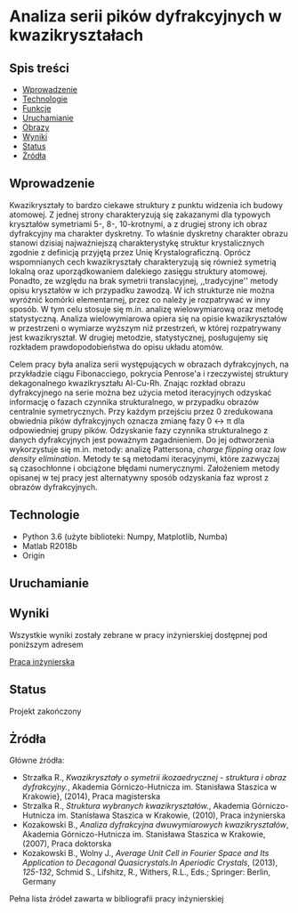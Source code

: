 # Analiza serii pików dyfrakcyjnych w kwazikryształach

## Spis treści
* [Wprowadzenie](#Wprowadzenie)
* [Technologie](#Technologie)
* [Funkcje](#Funkcje)
* [Uruchamianie](#Uruchamianie)
* [Obrazy](#Obrazy)
* [Wyniki](#Wyniki)
* [Status](#Status)
* [Żródła](#Żródła)

## Wprowadzenie
Kwazikryształy to bardzo ciekawe struktury z punktu widzenia ich budowy atomowej. Z jednej strony charakteryzują się zakazanymi dla typowych kryształów symetriami 5-, 8-, 10-krotnymi, a z drugiej strony ich obraz dyfrakcyjny ma charakter dyskretny. To właśnie dyskretny charakter obrazu stanowi dzisiaj najważniejszą charakterystykę struktur krystalicznych zgodnie z definicją przyjętą przez Unię Krystalograficzną. Oprócz wspomnianych cech kwazikryształy charakteryzują się również symetrią lokalną oraz uporządkowaniem dalekiego zasięgu struktury atomowej. Ponadto, ze względu na brak symetrii translacyjnej, ,,tradycyjne'' metody opisu kryształów w ich przypadku zawodzą. W ich strukturze nie można wyróżnić komórki elementarnej, przez co należy je rozpatrywać w inny sposób. W tym celu stosuje się m.in. analizę wielowymiarową oraz metodę statystyczną. Analiza wielowymiarowa opiera się na opisie kwazikryształów w przestrzeni o wymiarze wyższym niż przestrzeń, w której rozpatrywany jest kwazikryształ. W drugiej metodzie, statystycznej, posługujemy się rozkładem prawdopodobieństwa do opisu układu atomów. 

Celem pracy była analiza serii występujących w obrazach dyfrakcyjnych, na przykładzie ciągu Fibonacciego, pokrycia Penrose'a i rzeczywistej struktury dekagonalnego kwazikryształu Al-Cu-Rh. Znając rozkład obrazu dyfrakcyjnego na serie można bez użycia metod iteracyjnych odzyskać informację o fazach czynnika strukturalnego, w przypadku obrazów centralnie symetrycznych. Przy każdym przejściu przez 0 zredukowana obwiednia pików dyfrakcyjnych oznacza zmianę fazy 0 &leftrightarrow; &pi; dla odpowiedniej grupy pików. Odzyskanie fazy czynnika strukturalnego z danych dyfrakcyjnych jest poważnym zagadnieniem. Do jej odtworzenia wykorzystuje się m.in. metody: analizę Pattersona, <i>charge flipping</i> oraz <i>low density elimination</i>. Metody te są metodami iteracyjnymi, które zazwyczaj są czasochłonne i obciążone błędami numerycznymi. Założeniem metody opisanej w tej pracy jest alternatywny sposób odzyskania faz wprost z obrazów dyfrakcyjnych.

## Technologie 
* Python 3.6 (użyte biblioteki: Numpy, Matplotlib, Numba)
* Matlab R2018b
* Origin

## Uruchamianie

## Wyniki
Wszystkie wyniki zostały zebrane w pracy inżynierskiej dostępnej pod poniższym adresem

[Praca inżynierska](https://github.com/Lukkud/Praca_inzynierska/blob/master/Praca_inzynierska.pdf)

## Status
Projekt zakończony

## Żródła
Główne źródła:
* Strzałka R., <i>Kwazikryształy o symetrii ikozaedrycznej - struktura i obraz dyfrakcyjny.</i>, Akademia Górniczo-Hutnicza im. Stanisława Staszica w Krakowie}, (2014), Praca magisterska
* Strzalka R., <i>Struktura wybranych kwazikryształów.</i>, Akademia Górniczo-Hutnicza im. Stanisława Staszica w Krakowie, (2010), Praca inżynierska
* Kozakowski B., <i>Analiza dyfrakcyjna dwuwymiarowych
kwazikryształów</i>, Akademia Górniczo-Hutnicza im. Stanisława Staszica w Krakowie, (2007), Praca doktorska
* Kozakowski B., Wolny J., <i>Average Unit Cell in Fourier Space and Its Application to Decagonal Quasicrystals.In Aperiodic Crystals</i>, (2013), <i>125-132</i>, Schmid S., Lifshitz, R., Withers, R.L., Eds.; Springer: Berlin, Germany

Pełna lista źródeł zawarta w bibliografii pracy inżynierskiej
